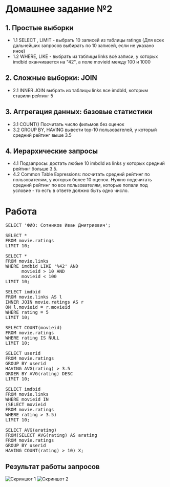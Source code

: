 # Домашнее задание №2

## 1. Простые выборки

- 1.1 SELECT , LIMIT - выбрать 10 записей из таблицы ratings (Для всех дальнейших запросов выбирать по 10 записей, если не указано иное)
- 1.2 WHERE, LIKE - выбрать из таблицы links всё записи, у которых imdbid оканчивается на "42", а поле movieid между 100 и 1000

## 2. Сложные выборки: JOIN

- 2.1 INNER JOIN выбрать из таблицы links все imdbId, которым ставили рейтинг 5

## 3. Аггрегация данных: базовые статистики

- 3.1 COUNT() Посчитать число фильмов без оценок
- 3.2 GROUP BY, HAVING вывести top-10 пользователей, у который средний рейтинг выше 3.5

## 4. Иерархические запросы

- 4.1 Подзапросы: достать любые 10 imbdId из links у которых средний рейтинг больше 3.5.
- 4.2 Common Table Expressions: посчитать средний рейтинг по пользователям, у которых более 10 оценок.  Нужно подсчитать средний рейтинг по все пользователям, которые попали под условие - то есть в ответе должно быть одно число.

# Работа

<pre>
SELECT 'ФИО: Сотников Иван Дмитриевич';

SELECT *
FROM movie.ratings
LIMIT 10;

SELECT *
FROM movie.links
WHERE imdbid LIKE '%42' AND
      movieid > 10 AND
      movieid < 100
LIMIT 10;

SELECT imdbid
FROM movie.links AS l
INNER JOIN movie.ratings AS r
ON l.movieid = r.movieid
WHERE rating = 5
LIMIT 10;

SELECT COUNT(movieid)
FROM movie.ratings
WHERE rating IS NULL
LIMIT 10;

SELECT userid
FROM movie.ratings
GROUP BY userid
HAVING AVG(rating) > 3.5
ORDER BY AVG(rating) DESC
LIMIT 10;

SELECT imdbid
FROM movie.links
WHERE movieid IN
(SELECT movieid
FROM movie.ratings
WHERE rating > 3.5)
LIMIT 10;

SELECT AVG(arating)
FROM(SELECT AVG(rating) AS arating
FROM movie.ratings
GROUP BY userid
HAVING COUNT(rating) > 10) X;
</pre>
## Результат работы запросов
![Скриншот 1](https://github.com/sotcode/data_management/blob/main/BD_homework_2_Screen_1.jpg)
![Скриншот 2](https://github.com/sotcode/data_management/blob/main/BD_homework_2_Screen_2.jpg)
